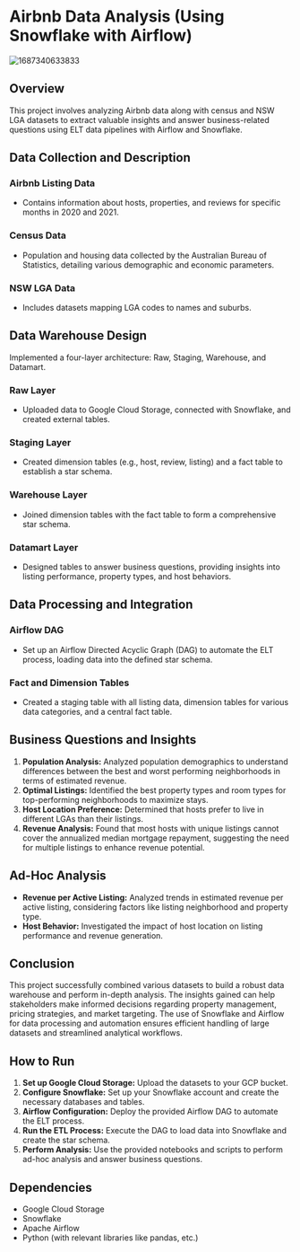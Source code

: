 # Airbnb Data Analysis (Using Snowflake with Airflow)

![1687340633833](https://github.com/Shiv0989/Airbnb-Data-Analysis/assets/83575973/3d68d790-f5ee-4ff9-858a-27cdd6d92b68)


## Overview
This project involves analyzing Airbnb data along with census and NSW LGA datasets to extract valuable insights and answer business-related questions using ELT data pipelines with Airflow and Snowflake.

## Data Collection and Description
### Airbnb Listing Data
- Contains information about hosts, properties, and reviews for specific months in 2020 and 2021.

### Census Data
- Population and housing data collected by the Australian Bureau of Statistics, detailing various demographic and economic parameters.

### NSW LGA Data
- Includes datasets mapping LGA codes to names and suburbs.

## Data Warehouse Design
Implemented a four-layer architecture: Raw, Staging, Warehouse, and Datamart.

### Raw Layer
- Uploaded data to Google Cloud Storage, connected with Snowflake, and created external tables.

### Staging Layer
- Created dimension tables (e.g., host, review, listing) and a fact table to establish a star schema.

### Warehouse Layer
- Joined dimension tables with the fact table to form a comprehensive star schema.

### Datamart Layer
- Designed tables to answer business questions, providing insights into listing performance, property types, and host behaviors.

## Data Processing and Integration
### Airflow DAG
- Set up an Airflow Directed Acyclic Graph (DAG) to automate the ELT process, loading data into the defined star schema.

### Fact and Dimension Tables
- Created a staging table with all listing data, dimension tables for various data categories, and a central fact table.

## Business Questions and Insights
1. **Population Analysis:** Analyzed population demographics to understand differences between the best and worst performing neighborhoods in terms of estimated revenue.
2. **Optimal Listings:** Identified the best property types and room types for top-performing neighborhoods to maximize stays.
3. **Host Location Preference:** Determined that hosts prefer to live in different LGAs than their listings.
4. **Revenue Analysis:** Found that most hosts with unique listings cannot cover the annualized median mortgage repayment, suggesting the need for multiple listings to enhance revenue potential.

## Ad-Hoc Analysis
- **Revenue per Active Listing:** Analyzed trends in estimated revenue per active listing, considering factors like listing neighborhood and property type.
- **Host Behavior:** Investigated the impact of host location on listing performance and revenue generation.

## Conclusion
This project successfully combined various datasets to build a robust data warehouse and perform in-depth analysis. The insights gained can help stakeholders make informed decisions regarding property management, pricing strategies, and market targeting. The use of Snowflake and Airflow for data processing and automation ensures efficient handling of large datasets and streamlined analytical workflows.

## How to Run
1. **Set up Google Cloud Storage:** Upload the datasets to your GCP bucket.
2. **Configure Snowflake:** Set up your Snowflake account and create the necessary databases and tables.
3. **Airflow Configuration:** Deploy the provided Airflow DAG to automate the ELT process.
4. **Run the ETL Process:** Execute the DAG to load data into Snowflake and create the star schema.
5. **Perform Analysis:** Use the provided notebooks and scripts to perform ad-hoc analysis and answer business questions.

## Dependencies
- Google Cloud Storage
- Snowflake
- Apache Airflow
- Python (with relevant libraries like pandas, etc.)
